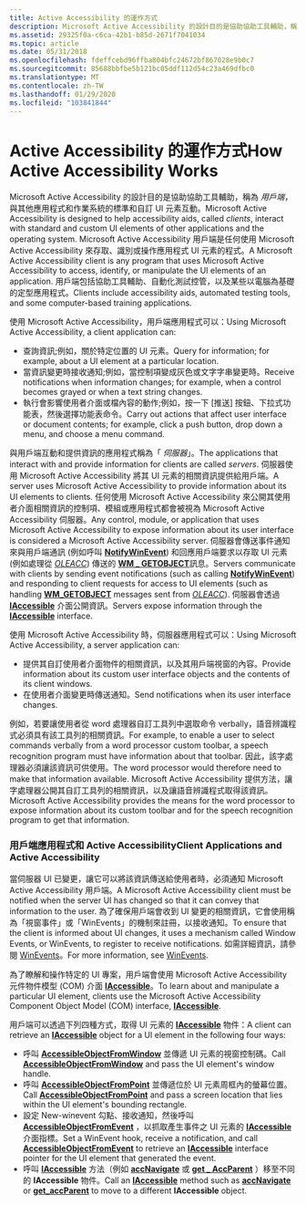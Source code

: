 ```yaml
---
title: Active Accessibility 的運作方式
description: Microsoft Active Accessibility 的設計目的是協助協助工具輔助，稱為用戶端，與其他應用程式和作業系統的標準和自訂 UI 元素互動。
ms.assetid: 29325f0a-c6ca-42b1-b85d-2671f7041034
ms.topic: article
ms.date: 05/31/2018
ms.openlocfilehash: fdeffcebd96ffba804bfc24672bf867028e9b0c7
ms.sourcegitcommit: 85688bbfbe5b121bc05ddf112d54c23a469dfbc0
ms.translationtype: MT
ms.contentlocale: zh-TW
ms.lasthandoff: 01/29/2020
ms.locfileid: "103841844"
---
```

# <a name="how-active-accessibility-works"></a><span data-ttu-id="d5d7f-103">Active Accessibility 的運作方式</span><span class="sxs-lookup"><span data-stu-id="d5d7f-103">How Active Accessibility Works</span></span>

<span data-ttu-id="d5d7f-104">Microsoft Active Accessibility 的設計目的是協助協助工具輔助，稱為 *用戶端*，與其他應用程式和作業系統的標準和自訂 UI 元素互動。</span><span class="sxs-lookup"><span data-stu-id="d5d7f-104">Microsoft Active Accessibility is designed to help accessibility aids, called *clients*, interact with standard and custom UI elements of other applications and the operating system.</span></span> <span data-ttu-id="d5d7f-105">Microsoft Active Accessibility 用戶端是任何使用 Microsoft Active Accessibility 來存取、識別或操作應用程式 UI 元素的程式。</span><span class="sxs-lookup"><span data-stu-id="d5d7f-105">A Microsoft Active Accessibility client is any program that uses Microsoft Active Accessibility to access, identify, or manipulate the UI elements of an application.</span></span> <span data-ttu-id="d5d7f-106">用戶端包括協助工具輔助、自動化測試控管，以及某些以電腦為基礎的定型應用程式。</span><span class="sxs-lookup"><span data-stu-id="d5d7f-106">Clients include accessibility aids, automated testing tools, and some computer-based training applications.</span></span>

<span data-ttu-id="d5d7f-107">使用 Microsoft Active Accessibility，用戶端應用程式可以：</span><span class="sxs-lookup"><span data-stu-id="d5d7f-107">Using Microsoft Active Accessibility, a client application can:</span></span>

-   <span data-ttu-id="d5d7f-108">查詢資訊;例如，關於特定位置的 UI 元素。</span><span class="sxs-lookup"><span data-stu-id="d5d7f-108">Query for information; for example, about a UI element at a particular location.</span></span>
-   <span data-ttu-id="d5d7f-109">當資訊變更時接收通知;例如，當控制項變成灰色或文字字串變更時。</span><span class="sxs-lookup"><span data-stu-id="d5d7f-109">Receive notifications when information changes; for example, when a control becomes grayed or when a text string changes.</span></span>
-   <span data-ttu-id="d5d7f-110">執行會影響使用者介面或檔內容的動作;例如，按一下 [推送] 按鈕、下拉式功能表，然後選擇功能表命令。</span><span class="sxs-lookup"><span data-stu-id="d5d7f-110">Carry out actions that affect user interface or document contents; for example, click a push button, drop down a menu, and choose a menu command.</span></span>

<span data-ttu-id="d5d7f-111">與用戶端互動和提供資訊的應用程式稱為「 *伺服器*」。</span><span class="sxs-lookup"><span data-stu-id="d5d7f-111">The applications that interact with and provide information for clients are called *servers*.</span></span> <span data-ttu-id="d5d7f-112">伺服器使用 Microsoft Active Accessibility 將其 UI 元素的相關資訊提供給用戶端。</span><span class="sxs-lookup"><span data-stu-id="d5d7f-112">A server uses Microsoft Active Accessibility to provide information about its UI elements to clients.</span></span> <span data-ttu-id="d5d7f-113">任何使用 Microsoft Active Accessibility 來公開其使用者介面相關資訊的控制項、模組或應用程式都會被視為 Microsoft Active Accessibility 伺服器。</span><span class="sxs-lookup"><span data-stu-id="d5d7f-113">Any control, module, or application that uses Microsoft Active Accessibility to expose information about its user interface is considered a Microsoft Active Accessibility server.</span></span> <span data-ttu-id="d5d7f-114">伺服器會傳送事件通知來與用戶端通訊 (例如呼叫 [**NotifyWinEvent**](/windows/desktop/api/Winuser/nf-winuser-notifywinevent)) 和回應用戶端要求以存取 UI 元素 (例如處理從 [*OLEACC*](uiauto-glossary.md)) 傳送的 [**WM \_ GETOBJECT**](wm-getobject.md)訊息。</span><span class="sxs-lookup"><span data-stu-id="d5d7f-114">Servers communicate with clients by sending event notifications (such as calling [**NotifyWinEvent**](/windows/desktop/api/Winuser/nf-winuser-notifywinevent)) and responding to client requests for access to UI elements (such as handling [**WM\_GETOBJECT**](wm-getobject.md) messages sent from [*OLEACC*](uiauto-glossary.md)).</span></span> <span data-ttu-id="d5d7f-115">伺服器會透過 [**IAccessible**](/windows/desktop/api/oleacc/nn-oleacc-iaccessible) 介面公開資訊。</span><span class="sxs-lookup"><span data-stu-id="d5d7f-115">Servers expose information through the [**IAccessible**](/windows/desktop/api/oleacc/nn-oleacc-iaccessible) interface.</span></span>

<span data-ttu-id="d5d7f-116">使用 Microsoft Active Accessibility 時，伺服器應用程式可以：</span><span class="sxs-lookup"><span data-stu-id="d5d7f-116">Using Microsoft Active Accessibility, a server application can:</span></span>

-   <span data-ttu-id="d5d7f-117">提供其自訂使用者介面物件的相關資訊，以及其用戶端視窗的內容。</span><span class="sxs-lookup"><span data-stu-id="d5d7f-117">Provide information about its custom user interface objects and the contents of its client windows.</span></span>
-   <span data-ttu-id="d5d7f-118">在使用者介面變更時傳送通知。</span><span class="sxs-lookup"><span data-stu-id="d5d7f-118">Send notifications when its user interface changes.</span></span>

<span data-ttu-id="d5d7f-119">例如，若要讓使用者從 word 處理器自訂工具列中選取命令 verbally，語音辨識程式必須具有該工具列的相關資訊。</span><span class="sxs-lookup"><span data-stu-id="d5d7f-119">For example, to enable a user to select commands verbally from a word processor custom toolbar, a speech recognition program must have information about that toolbar.</span></span> <span data-ttu-id="d5d7f-120">因此，該字處理器必須讓該資訊可供使用。</span><span class="sxs-lookup"><span data-stu-id="d5d7f-120">The word processor would therefore need to make that information available.</span></span> <span data-ttu-id="d5d7f-121">Microsoft Active Accessibility 提供方法，讓字處理器公開其自訂工具列的相關資訊，以及讓語音辨識程式取得該資訊。</span><span class="sxs-lookup"><span data-stu-id="d5d7f-121">Microsoft Active Accessibility provides the means for the word processor to expose information about its custom toolbar and for the speech recognition program to get that information.</span></span>

### <a name="client-applications-and-active-accessibility"></a><span data-ttu-id="d5d7f-122">用戶端應用程式和 Active Accessibility</span><span class="sxs-lookup"><span data-stu-id="d5d7f-122">Client Applications and Active Accessibility</span></span>

<span data-ttu-id="d5d7f-123">當伺服器 UI 已變更，讓它可以將該資訊傳送給使用者時，必須通知 Microsoft Active Accessibility 用戶端。</span><span class="sxs-lookup"><span data-stu-id="d5d7f-123">A Microsoft Active Accessibility client must be notified when the server UI has changed so that it can convey that information to the user.</span></span> <span data-ttu-id="d5d7f-124">為了確保用戶端會收到 UI 變更的相關資訊，它會使用稱為「視窗事件」或「WinEvents」的機制來註冊，以接收通知。</span><span class="sxs-lookup"><span data-stu-id="d5d7f-124">To ensure that the client is informed about UI changes, it uses a mechanism called Window Events, or WinEvents, to register to receive notifications.</span></span> <span data-ttu-id="d5d7f-125">如需詳細資訊，請參閱 [WinEvents](winevents-infrastructure.md)。</span><span class="sxs-lookup"><span data-stu-id="d5d7f-125">For more information, see [WinEvents](winevents-infrastructure.md).</span></span>

<span data-ttu-id="d5d7f-126">為了瞭解和操作特定的 UI 專案，用戶端會使用 Microsoft Active Accessibility 元件物件模型 (COM) 介面 [**IAccessible**](/windows/desktop/api/oleacc/nn-oleacc-iaccessible)。</span><span class="sxs-lookup"><span data-stu-id="d5d7f-126">To learn about and manipulate a particular UI element, clients use the Microsoft Active Accessibility Component Object Model (COM) interface, [**IAccessible**](/windows/desktop/api/oleacc/nn-oleacc-iaccessible).</span></span>

<span data-ttu-id="d5d7f-127">用戶端可以透過下列四種方式，取得 UI 元素的 [**IAccessible**](/windows/desktop/api/oleacc/nn-oleacc-iaccessible) 物件：</span><span class="sxs-lookup"><span data-stu-id="d5d7f-127">A client can retrieve an [**IAccessible**](/windows/desktop/api/oleacc/nn-oleacc-iaccessible) object for a UI element in the following four ways:</span></span>

-   <span data-ttu-id="d5d7f-128">呼叫 [**AccessibleObjectFromWindow**](/windows/desktop/api/Oleacc/nf-oleacc-accessibleobjectfromwindow) 並傳遞 UI 元素的視窗控制碼。</span><span class="sxs-lookup"><span data-stu-id="d5d7f-128">Call [**AccessibleObjectFromWindow**](/windows/desktop/api/Oleacc/nf-oleacc-accessibleobjectfromwindow) and pass the UI element's window handle.</span></span>
-   <span data-ttu-id="d5d7f-129">呼叫 [**AccessibleObjectFromPoint**](/windows/desktop/api/Oleacc/nf-oleacc-accessibleobjectfrompoint) 並傳遞位於 UI 元素周框內的螢幕位置。</span><span class="sxs-lookup"><span data-stu-id="d5d7f-129">Call [**AccessibleObjectFromPoint**](/windows/desktop/api/Oleacc/nf-oleacc-accessibleobjectfrompoint) and pass a screen location that lies within the UI element's bounding rectangle.</span></span>
-   <span data-ttu-id="d5d7f-130">設定 New-winevent 勾點、接收通知，然後呼叫 [**AccessibleObjectFromEvent**](/windows/desktop/api/Oleacc/nf-oleacc-accessibleobjectfromevent) ，以抓取產生事件之 UI 元素的 [**IAccessible**](/windows/desktop/api/oleacc/nn-oleacc-iaccessible) 介面指標。</span><span class="sxs-lookup"><span data-stu-id="d5d7f-130">Set a WinEvent hook, receive a notification, and call [**AccessibleObjectFromEvent**](/windows/desktop/api/Oleacc/nf-oleacc-accessibleobjectfromevent) to retrieve an [**IAccessible**](/windows/desktop/api/oleacc/nn-oleacc-iaccessible) interface pointer for the UI element that generated the event.</span></span>
-   <span data-ttu-id="d5d7f-131">呼叫 [**IAccessible**](/windows/desktop/api/oleacc/nn-oleacc-iaccessible) 方法（例如 [**accNavigate**](/windows/desktop/api/Oleacc/nf-oleacc-iaccessible-accnavigate) 或 [**get \_ AccParent**](/windows/desktop/api/Oleacc/nf-oleacc-iaccessible-get_accparent) ）移至不同的 **IAccessible** 物件。</span><span class="sxs-lookup"><span data-stu-id="d5d7f-131">Call an [**IAccessible**](/windows/desktop/api/oleacc/nn-oleacc-iaccessible) method such as [**accNavigate**](/windows/desktop/api/Oleacc/nf-oleacc-iaccessible-accnavigate) or [**get\_accParent**](/windows/desktop/api/Oleacc/nf-oleacc-iaccessible-get_accparent) to move to a different **IAccessible** object.</span></span>

 

 




